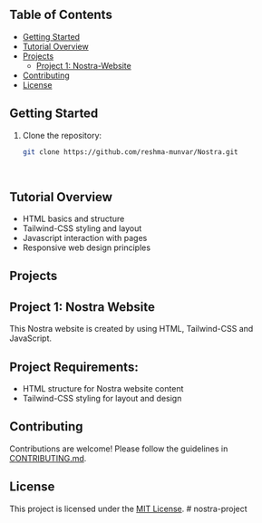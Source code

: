 
## Table of Contents
- [Getting Started](#getting-started)
- [Tutorial Overview](#tutorial-overview)
- [Projects](#projects)
  - [Project 1: Nostra-Website](#project-1-Nostra-Website)
- [Contributing](#contributing)
- [License](#license)

## Getting Started

1. Clone the repository:
   ```bash
   git clone https://github.com/reshma-munvar/Nostra.git
  
  

## Tutorial Overview

- HTML basics and structure
- Tailwind-CSS styling and layout
- Javascript interaction with pages
- Responsive web design principles

## Projects

## Project 1: Nostra Website

This Nostra website is created by using HTML, Tailwind-CSS and JavaScript.

## Project Requirements:

- HTML structure for Nostra website content
- Tailwind-CSS styling for layout and design

## Contributing
Contributions are welcome! Please follow the guidelines in [CONTRIBUTING.md](CONTRIBUTING.md).

## License
This project is licensed under the [MIT License](LICENSE).
#   n o s t r a - p r o j e c t  
 